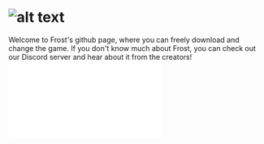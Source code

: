 # ![alt text](https://media.discordapp.net/attachments/756789700995448893/806119401471344660/frosttxt.png?width=296&height=104)
Welcome to Frost's github page, where you can freely download and change the game.
If you don't know much about Frost, you can check out our Discord server and hear about it from the creators!
![](/yes.html)
